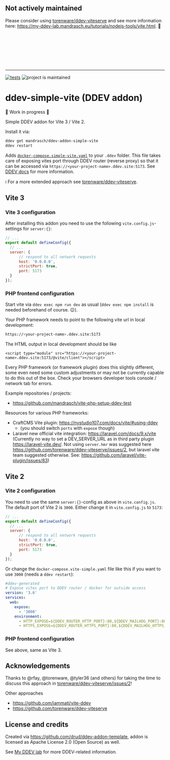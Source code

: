 ## Not actively maintained

Please consider using [torenware/ddev-viteserve](https://github.com/torenware/ddev-viteserve) and see more information here: https://my-ddev-lab.mandrasch.eu/tutorials/nodejs-tools/vite.html. 🚀

<br>
<br>
<br>
<br>
<br>
<br>



<hr>

[![tests](https://github.com/mandrasch/ddev-addon-simple-vite/actions/workflows/tests.yml/badge.svg)](https://github.com/mandrasch/ddev-addon-simple-vite/actions/workflows/tests.yml) ![project is maintained](https://img.shields.io/maintenance/yes/2022.svg)

# ddev-simple-vite (DDEV addon)


🚧 Work in progress 🚧 

Simple DDEV addon for Vite 3 / Vite 2.

Install it via:

```bash
ddev get mandrasch/ddev-addon-simple-vite
ddev restart
```

Adds [`docker-compose.simple-vite.yaml`](https://github.com/mandrasch/ddev-addon-simple-vite/blob/main/docker-compose.simple-vite.yaml) to your `.ddev` folder. This file takes care of exposing vites port through DDEV router (reverse proxy) so that it can be accessed via `https://<your-project-name>.ddev.site:5173`. See [DDEV docs](https://ddev.readthedocs.io/en/stable/users/extend/custom-compose-files/#docker-composeyaml-examples) for more information. 

ℹ️ For a more extended approach see [torenware/ddev-viteserve](https://github.com/torenware/ddev-viteserve).

## Vite 3

### Vite 3 configuration

After installing this addon you need to use the following `vite.config.js`-settings for `server:{}`:

```javascript
// ...
export default defineConfig({
  // ...
  server: {
      // respond to all network requests
      host: '0.0.0.0',
      strictPort: true,
      port: 5173
  }
});
```

### PHP frontend configuration

Start vite via `ddev exec npm run dev` as usual (`ddev exec npm install` is needed beforehand of course. :wink:).

Your PHP framework needs to point to the following vite url in local development:

```bash
https://<your-project-name>.ddev.site:5173
```

The HTML output in local development should be like

```
<script type="module" src="https://<your-project-name>.ddev.site:5173/@vite/client"></script>
```

Every PHP framework (or framework plugin) does this slightly different, some even need some custom adjustments or may not be currently capable to do this out of the box. Check your browsers developer tools console / network tab for errors.

Example repositories / projects:

- https://github.com/mandrasch/vite-php-setup-ddev-test

Resources for various PHP frameworks:

- CraftCMS Vite plugin: https://nystudio107.com/docs/vite/#using-ddev
  - (you should switch `ports` with `expose` though)
- Laravel new official vite integration: https://laravel.com/docs/9.x/vite (Currently no way to set a DEV_SERVER_URL as in third party plugin https://laravel-vite.dev/. Not using `server.hmr` was suggested here https://github.com/torenware/ddev-viteserve/issues/2, but laravel vite team suggested otherwise. See: https://github.com/laravel/vite-plugin/issues/83)

## Vite 2

### Vite 2 configuration

You need to use the same `server:{}`-config as above in `vite.config.js`. The default port of Vite 2 is `3000`. Either change it in `vite.config.js` to `5173`:

```javascript
// ...
export default defineConfig({
  // ...
  server: {
      // respond to all network requests
      host: '0.0.0.0',
      strictPort: true,
      port: 5173
  }
});
```
Or change the `docker-compose.vite-simple.yaml` file like this if you want to use `3000` (needs a `ddev restart`):

```yaml
#ddev-generated
# Expose vites port to DDEV router / docker for outside access
version: '3.6'
services:
  web:
    expose:
      - '3000'
    environment:
      - HTTP_EXPOSE=${DDEV_ROUTER_HTTP_PORT}:80,${DDEV_MAILHOG_PORT}:8025,3001:3000
      - HTTPS_EXPOSE=${DDEV_ROUTER_HTTPS_PORT}:80,${DDEV_MAILHOG_HTTPS_PORT}:8025,3000:3000
```

### PHP frontend configuration

See above, same as Vite 3.

## Acknowledgements

Thanks to @rfay, @torenware, @tyler36 (and others) for taking the time to discuss this approach in [torenware/ddev-viteserve/issues/2](https://github.com/torenware/ddev-viteserve/issues/2)!

Other approaches

- https://github.com/iammati/vite-ddev
- https://github.com/torenware/ddev-viteserve

## License and credits

Created via https://github.com/drud/ddev-addon-template, addon is licensed as Apache License 2.0 (Open Source) as well.

See [My DDEV lab](https://my-ddev-lab.mandrasch.eu/) for more DDEV-related information.
